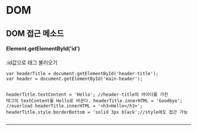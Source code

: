 # DOM

<h2>DOM 접근 메소드</h2>
<h4>Element.getElementById('id')</h4>:id값으로 태그 불러오기

<p><code><pre>
var headerTitle = document.getElementById('header-title');
var header = document.getElementById('main-header');

headerTitle.textContent = 'Hello'; //header-title의 아이디를 가진 태그의 textContent를 Hello로 바꾼다.
headerTitle.innerHTML = 'Goodbye'; //overload
headerTitle.innerHTML = '&lt;h3&gt;Hello&lt;/h3&gt;';
headerTitle.style.borderBottom = 'solid 3px black';//style에도 접근 가능
</pre></code></p>

<hr>
